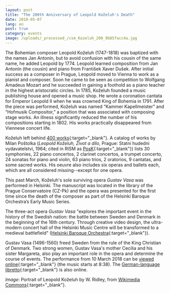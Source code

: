 ```yaml
---
layout: post
title: "The 200th Anniversary of Leopold Koželuh's Death"
date: 2018-05-07
lang: en
post: true
category: events
image: /uploads/_processed_/csm_Kozeluh_200_9b85facc4a.jpg
---
```



The Bohemian composer Leopold Koželuh (1747-1818) was baptized with the names Jan Antonín, but to avoid confusion with his cousin of the same name, he added Leopold by 1774. Leopold learned composition from Jan Antonín (the cousin) and piano from František Xaver Dušek. After initial success as a composer in Prague, Leopold moved to Vienna to work as a pianist and composer. Soon he came to be seen as competition to Wolfgang Amadeus Mozart and he succeeded in gaining a foothold as a piano teacher in the highest aristocratic circles. In 1785, Koželuh founded a music publishing house and opened a music shop. He wrote a coronation cantata for Emperor Leopold II when he was crowned King of Bohemia in 1791. After the piece was performed, Koželuh was named “Kammer Kapellmeister” and “Hofmusik Compositor,” a position that was associated with composing stage works. An illness significantly reduced the number of his compositions starting in 1802. His works practically disappeared from Viennese concert life.

Koželuh left behind [400 works](https://opac.rism.info/search?View=rism&author=Ko%C5%BEeluh+Leopold){:target="_blank"}. A catalog of works by Milan Poštolka (_Leopold Koželuh, Život a dílo_, Prague: Statni hudedni vydavatelstvi, 1964; cited in RISM as [PosK](https://opac.rism.info/search?View=rism&q=PosK){:target="_blank"}) lists 30 symphonies, 22 piano concertos, 2 clarinet concertos, a trumpet concerto, 24 sonatas for piano and violin, 63 piano trios, 2 oratorios, 9 cantatas, and some sacred works. His oeuvre also includes six operas and ballets each, which are all considered missing--except for one opera.

This past March, Koželuh's sole surviving opera _Gustav Vasa_ was performed in Helsinki. The manuscript was located in the library of the Prague Conservatoire (CZ-Pk) and the opera was presented for the first time since the death of the composer as part of the Helsinki Baroque Orchestra’s Early Music Series.

The three-act opera _Gustav Vasa_ "explores the important event in the history of the Swedish nation: the battle between Sweden and Denmark in the beginning of the 16th century. Through creative video design, the ultra-modern concert hall of the Helsinki Music Centre will be transformed to a medieval battlefield" ([Helsinki Baroque Orchestra](http://www.hebo.fi/tapahtuma/leopold-kozeluch-gustav-vasa/){:target="_blank"}).

Gustav Vasa (1496-1560) freed Sweden from the rule of the King Christian of Denmark. Two strong women, Gustav Vasa's mother Cecilia and his sister Margareta, also play an important role in the opera and determine the course of events. The performance from 10 March 2018 can be [viewed online](https://areena.yle.fi/1-4313561){:target="_blank"} (the music starts at 8:38). The [German-language libretto](https://yle.fi/tiedotusradio1/Gustav_Wasa_korrigiert_yle.pdf){:target="_blank"} is also online.


_Image_: Portrait of Leopold Koželuh by W. Ridley, from [Wikimedia Commons](https://commons.wikimedia.org/wiki/File:Kozeluh349.jpg){:target="_blank"}.



<script type="text/javascript">var switchTo5x=true;</script><script type="text/javascript" src="http://w.sharethis.com/button/buttons.js"></script><script type="text/javascript">stLight.options({publisher: "9b601438-1ce1-49d8-bfd7-9cff5df54c17", doNotHash: false, doNotCopy: false, hashAddressBar: false});</script>
